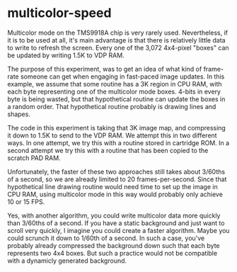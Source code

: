 # multicolor-speed

Multicolor mode on the TMS9918A chip is very rarely used.
Nevertheless, if it is to be used at all, it's main advantage is that there is relatively little data to write to refresh the screen.
Every one of the 3,072 4x4-pixel "boxes" can be updated by writing 1.5K to VDP RAM.

The purpose of this experiment, was to get an idea of what kind of frame-rate someone can get when engaging in fast-paced image updates.
In this example, we assume that some routine has a 3K region in CPU RAM, with each byte representing one of the multicolor mode boxes.
4-bits in every byte is being wasted, but that hypothetical routine can update the boxes in a random order.
That hypothetical routine probably is drawing lines and shapes.

The code in this experiment is taking that 3K image map, and compressing it down to 1.5K to send to the VDP RAM.
We attempt this in two different ways.
In one attempt, we try this with a routine stored in cartridge ROM.
In a second attempt we try this with a routine that has been copied to the scratch PAD RAM.

Unfortunately, the faster of these two approaches still takes about 3/60ths of a second, so we are already limited to 20 frames-per-second.
Since that hypothetical line drawing routine would need time to set up the image in CPU RAM,
using multicolor mode in this way would probably only achieve 10 or 15 FPS.

Yes, with another algorithm, you could write multicolor data more quickly than 3/60ths of a second.
If you have a static background and just want to scroll very quickly,
I imagine you could create a faster algorithm.
Maybe you could scrunch it down to 1/60th of a second.
In such a case, you've probably already compressed the background down such that each byte represents two 4x4 boxes.
But such a practice would not be compatible with a dynamicly generated background. 
